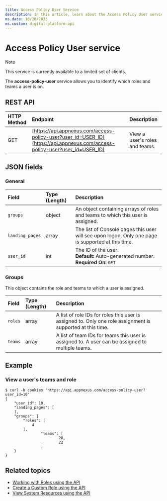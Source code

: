```yaml
---
title: Access Policy User Service
description: In this article, learn about the Access Policy User service, their JSON fields, and REST API with a thorough example.
ms.date: 10/28/2023
ms.custom: digital-platform-api
---
```


# Access Policy User service

> [!NOTE]
> This service is currently available to a limited set of clients.

The **access-policy-user** service allows you to identify which roles and teams a user is on.

## REST API

| HTTP Method | Endpoint | Description |
|:---|:---|:---|
| GET | [https://api.appnexus.com/access-policy-user?user_id=USER_ID](https://api.appnexus.com/access-policy-user?user_id=USER_ID) | View a user's roles and teams. |

## JSON fields

### General

| Field | Type (Length) | Description |
|:---|:---|:---|
| `groups` | object | An object containing arrays of roles and teams to which this user is assigned. |
| `landing_pages` | array | The list of Console pages this user will see upon logon. Only one page is supported at this time. |
| `user_id` | int | The ID of the user.<br>**Default:** Auto-generated number.<br>**Required On:** `GET` |

### Groups

This object contains the role and teams to which a user is assigned.

| Field | Type (Length) | Description |
|:---|:---|:---|
| `roles` | array | A list of role IDs for roles this user is assigned to. Only one role assignment is supported at this time. |
| `teams` | array | A list of team IDs for teams this user is assigned to. A user can be assigned to multiple teams. |

## Example

### View a user's teams and role

```
$ curl -b cookies 'https://api.appnexus.com/access-policy-user?user_id=10'
{
    "user_id": 10,
    "landing_pages": [
    ],
    "groups": {
        "roles": [
            4
        ],
                "teams": [
                        20,
                        22
                ]
    }
}
```

## Related topics

- [Working with Roles using the API](working-with-roles-using-the-api.md)
- [Create a Custom Role using the API](create-a-custom-role-using-the-api.md)
- [View System Resources using the API](view-system-resources-using-the-api.md)
